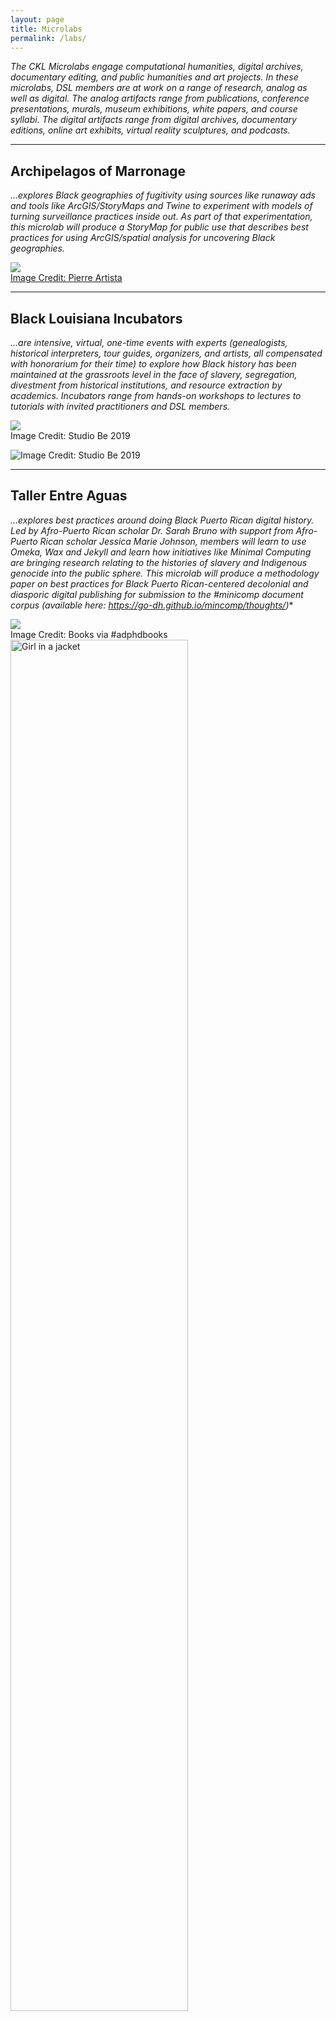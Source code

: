 ```yaml
---
layout: page
title: Microlabs
permalink: /labs/
---
```


*The CKL Microlabs engage computational humanities, digital archives, documentary editing, and public humanities and art projects. In these microlabs, DSL members are at work on a range of research, analog as well as digital. The analog artifacts range from publications, conference presentations, murals, museum exhibitions, white papers, and course syllabi. The digital artifacts range from digital archives, documentary editions, online art exhibits, virtual reality sculptures, and podcasts.*

***

## Archipelagos of Marronage

*...explores Black geographies of fugitivity using sources like runaway ads and tools like ArcGIS/StoryMaps and Twine to experiment with models of turning surveillance practices inside out. As part of that experimentation, this microlab will produce a StoryMap for public use that describes best practices for using ArcGIS/spatial analysis for uncovering Black geographies.*

<img src="http://ckl.dslprojects.org/%23repost%20@pierre_artista.png">
  <figcaption><a href="https://www.instagram.com/pierretheartist/">Image Credit: Pierre Artista</a></figcaption>


***

## Black Louisiana Incubators

*...are intensive, virtual, one-time events with experts (genealogists, historical interpreters, tour guides, organizers, and artists, all compensated with honorarium for their time) to explore how Black history has been maintained at the grassroots level in the face of slavery, segregation, divestment from historical institutions, and resource extraction by academics. Incubators range from hands-on workshops to lectures to tutorials with invited practitioners and DSL members.*

<img src="http://ckl.dslprojects.org/img/20190112_153807.jpg">
  <figcaption>Image Credit: Studio Be 2019</figcaption>


![Image Credit: Studio Be 2019](http://ckl.dslprojects.org/img/20190112_153807.jpg)

***


## Taller Entre Aguas

*...explores best practices around doing Black Puerto Rican digital history. Led by Afro-Puerto Rican scholar Dr. Sarah Bruno with support from Afro-Puerto Rican scholar Jessica Marie Johnson, members will learn to use Omeka, Wax and Jekyll and learn how initiatives like Minimal Computing are bringing research relating to the histories of slavery and Indigenous genocide into the public sphere. This microlab will produce a methodology paper on best practices for Black Puerto Rican-centered decolonial and diasporic digital publishing for submission to the #minicomp document corpus (available here: https://go-dh.github.io/mincomp/thoughts/)**

<img src="http://ckl.dslprojects.org/Mariano%20Negro%cc%81n%20Portillo%20and%20Rau%cc%81l%20Mayo%20Santana%20LA%20ESCLAVITUD%20URBANA%20EN%20SAN%20JUAN%20(Ediciones%20Huraca%cc%81n)%20and%20LAS%20NEGRAS%20by%20Yolanda%20Arroyo%20Pizarro%20%23adphdbooks.png">
  <figcaption>Image Credit: Books via #adphdbooks</figcaption>

<img src="http://ckl.dslprojects.org/Mariano%20Negro%cc%81n%20Portillo%20and%20Rau%cc%81l%20Mayo%20Santana%20LA%20ESCLAVITUD%20URBANA%20EN%20SAN%20JUAN%20(Ediciones%20Huraca%cc%81n)%20and%20LAS%20NEGRAS%20by%20Yolanda%20Arroyo%20Pizarro%20%23adphdbooks.png" alt="Girl in a jacket" width="75%" height="75%" class="center">

***

## Southern Digital Culture Lab

*...explores digital patrimony for Black southern culture bearers and centers Black communal archival practices and the use of social media, blogging and digital archives to share and excavate histories. Members of this microlab will study how social media has been a resource for sharing archival material, exploring examples like Black Archives and Sixty Inches from Center.  This microlab will produce a white paper on community research methodologies and best practices for supporting Black culture bearers on social media. Among the organizations we intend to build with is the Black School.*

<img src="http://ckl.dslprojects.org/douglas-ribeiro-dKQj-ubCKhA-unsplash.jpg">
  <figcaption>Image Credit: Douglas Ribeiro</figcaption>

![Image Credit: Douglas Ribeiro](http://ckl.dslprojects.org/douglas-ribeiro-dKQj-ubCKhA-unsplash.jpg)


***


## Kitchen Marronage

*...(dir. Tao Leigh Goffe) focuses on plantation foodways and integrated with the Sites of Rememory DSL Summer micro-labs in Puerto Rico, Dominica, and New Orleans. In partnership with the Smithsonian affiliate the Museum of African Diaspora (MoAD) in San Francisco and the Museum of Contemporary African Diasporan Arts (MoCADA) in New York, co-creators will explore the kitchen as a site of resistance and cross-racial co-production. This incubator forms an intellectual community for DSL members interested in what Goffe describes as the “gastropoetics of Afro-Asia after the plantation.”   Cooking demonstrations, co-sponsored with cultural heritage museums, and other recorded events will form an open-access video archive on the DSL website. [Read more](https://thefunambulist.net/magazine/politics-of-food/kitchen-marronage-a-genealogy-of-jerk-tao-leigh-goffe)**

<img src="https://thefunambulist.net/app/uploads/fly-images/1077846/Leigh-Goffe-Funambulist-900x893.jpg">
  <figcaption>Image Credit: Pimiento Tree by Romil Chouhan</figcaption>

![Image Credit: Pimiento Tree by Romil Chouhan](https://thefunambulist.net/app/uploads/fly-images/1077846/Leigh-Goffe-Funambulist-900x893.jpg)

